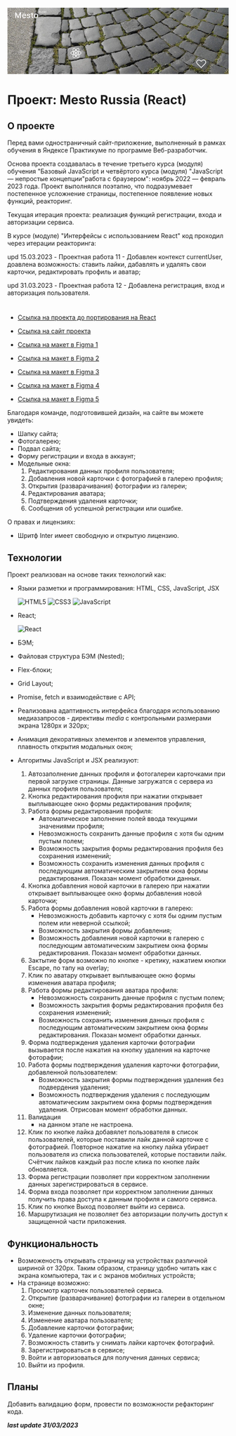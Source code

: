 ![Проект: Mesto Russia (React)](./src/images/readme.png)
# Проект: Mesto Russia (React)

## О проекте
Перед вами одностраничный сайт-приложение, выполненный в рамках обучения в Яндексе Практикуме
по программе Веб-разработчик.

Основа проекта создавалась в течение третьего курса (модуля) обучения "Базовый JavaScript и четвёртого курса (модуля) "JavaScript — непростые концепции"работа с браузером": ноябрь 2022 — февраль 2023 года.
Проект выполнялся поэтапно, что подразумевает постепенное усложнение страницы, постепенное появление новых функций, реакторинг.

Текущая итерация проекта: реализация функций регистрации, входа и авторизации сервиса.

В курсе (модуле) "Интерфейсы с использованием React" код проходил через итерации реакторинга:

  upd 15.03.2023 - Проектная работа 11 - Добавлен контекст currentUser, доавлена возможность: ставить лайки, дабавлять и удалять свои карточки, редактировать профиль и аватар;

  upd 31.03.2023 - Проектная работа 12 - Добавлена регистрация, вход и авторизация пользователя.


#
* [Ссылка на проекта до портирования на React](https://github.com/EliseyE/mesto)

* [Ссылка на сайт проекта](https://eliseye.github.io/mesto-react/index.html)

* [Ссылка на макет в Figma 1](https://www.figma.com/file/2cn9N9jSkmxD84oJik7xL7/JavaScript.-Sprint-4?node-id=0%3A1)

* [Ссылка на макет в Figma 2](https://www.figma.com/file/bjyvbKKJN2naO0ucURl2Z0/JavaScript.-Sprint-5?node-id=0%3A1)

* [Ссылка на макет в Figma 3](https://www.figma.com/file/kRVLKwYG3d1HGLvh7JFWRT/JavaScript.-Sprint-6?node-id=0%3A1)

* [Ссылка на макет в Figma 4](https://www.figma.com/file/PSdQFRHoxXJFs2FH8IXViF/JavaScript-9-sprint?node-id=0%3A1)

* [Ссылка на макет в Figma 5](https://www.figma.com/file/5H3gsn5lIGPwzBPby9jAOo/Sprint-14-RU?node-id=0%3A1)

Благодаря команде, подготовившей дизайн, на сайте вы можете увидеть:

* Шапку сайта;
* Фотогалерею;
* Подвал сайта;
* Форму регистрации и входа в аккаунт;
* Модельные окна:
  1) Редактирования данных профиля пользователя;
  2) Добавления новой карточки с фотографией в галерею профиля;
  3) Открытия (разварачивания) фотографии из галереи;
  4) Редактирования аватара;
  5) Подтверждения удаления карточки;
  6) Сообщения об успешной регистрации или ошибке.

О правах и лицензиях:

* Шритф Inter имеет свободную и открытую лицензию.

## Технологии

Проект реализован на основе таких технологий как:

* Языки разметки и программирования: HTML, CSS, JavaScript, JSX

  ![HTML5](https://img.shields.io/badge/html5-%23E34F26.svg?style=for-the-badge&logo=html5&logoColor=white) ![CSS3](https://img.shields.io/badge/css3-%231572B6.svg?style=for-the-badge&logo=css3&logoColor=white) ![JavaScript](https://img.shields.io/badge/javascript-%23323330.svg?style=for-the-badge&logo=javascript&logoColor=%23F7DF1E)

* React;

  ![React](https://img.shields.io/badge/react-%2320232a.svg?style=for-the-badge&logo=react&logoColor=%2361DAFB)

* БЭМ;
* Файловая структура БЭМ (Nested);
* Flex-блоки;
* Grid Layout;
* Promise, fetch и взаимодействие с API;
* Реализована адаптивность интерфейса благодаря использованию медиазапросов - директивы *media*
  с контрольными размерами экрана 1280px и 320px;
* Анимация декоративных элементов и элементов управления, плавность открытия модальных окон;
* Алгоритмы JavaScript и JSX реализуют:

  1) Автозаполнение данных профиля и фотогалереи карточками при первой загрузке страницы. Данные загружатся с сервера из данных профиля пользователя;
  2) Кнопка редактирования профиля при нажатии открывает выплывающее окно формы редактирования профиля;
  3) Работа формы редактирования профиля:
      * Автоматическое заполнение полей ввода текущими значениями профиля;
      * Невозможность сохранить данные профиля с хотя бы одним пустым полем;
      * Возможность закрытия формы редактирования профиля без сохранения изменений;
      * Возможность сохранить изменения данных профиля с последующим автоматическим закрытием окна формы редактирования. Показан момент обработки данных.
  4) Кнопка добавления новой карточки в галерею при нажатии открывает выплывающее окно формы добавления новой карточки;
  5) Работа формы добавления новой карточки в галерею:
      * Невозможность добавить карточку с хотя бы одним пустым полем или неверной ссылкой;
      * Возможность закрытия формы добавления;
      * Возможность добавления новой карточки в галерею с последующим автоматическим закрытием окна формы редактирования. Показан момент обработки данных.
  6) Зактытие форм возможно по кнопке - кретику, нажатием кнопки Escape, по тапу на overlay;
  7) Клик по аватару открывает выплывающее окно формы изменения аватара профиля;
  8) Работа формы редактирования аватара профиля:
      * Невозможность сохранить данные профиля с пустым полем;
      * Возможность закрытия формы редактирования профиля без сохранения изменений;
      * Возможность сохранить изменения данных профиля с последующим автоматическим закрытием окна формы редактирования. Показан момент обработки данных.
  9)  Форма подтверждения удаления карточки фотографии вызывается после нажатия на кнопку удаления на карточке фоторафии;
  10) Работа формы подтверждения удаления карточки фотографии, добавленной пользователем:
      * Возможность закрытия формы подтверждения удаления без подвердения удаления;
      * Возможность подтверждения удаления с последующим автоматическим закрытием окна формы подтверждения удаления. Отрисован момент обработки данных.
  11) Валидация
      * на данном этапе не настроена.
  12) Клик по кнопке лайка добавялет пользователя в список пользователей, которые поставили лайк данной карточке с фотографией. Повторное нажатие на кнопку лайка убирает пользователя из списка пользователей, которые поставили лайк. Счётчик лайков каждый раз после клика по кнопке лайк обновляется.
  13) Форма регистрации позволяет при корректном заполнении данных зарегистрироваться в сервисе.
  14) Форма входа позволяет при корректном заполнении данных получить права доступа к данным профиля и самого сервиса.
  15) Клик по кнопке Выход позволяет выйти из сервиса.
  16) Маршрутизация не позволяет без авторизации получить доступ к защищенной части приложения.

## Функциональность

* Возможеность открывать страницу на устройствах различной шириной от 320px.
  Таким образом, страницу удобно читать как с экрана компьютера, так и с экранов мобилных устройств;
* На странице возможно:
  1) Просмотр карточек пользователей сервиса.
  2) Открытие (разварачивание) фотографии из галереи в отдельном окне;
  3) Изменение данных пользователя;
  4) Изменение аватара пользователя;
  5) Добавление карточки фотографии;
  6) Удаление карточки фотографии;
  7) Возможность ставить у снимать лайки карточек фотографий.
  8) Зарегистрироваться в сервисе;
  9) Войти и авторизоваться для получения данных сервиса;
  10) Выйти из профиля.

## Планы
Добавить валидацию форм, провести по возможности рефакторинг кода.

***last update 31/03/2023***

